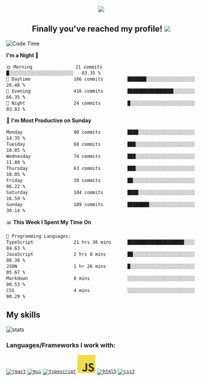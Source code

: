 <p align="center">
  <img src="https://user-images.githubusercontent.com/102032437/162972217-d9d013af-ed44-46cb-bd0c-aaf87b5200e7.gif">
</p>

<h2 align="center">
  Finally you've reached my profile!
  <img src="https://media.giphy.com/media/hvRJCLFzcasrR4ia7z/giphy.gif" width="28">
</h2>

<!--START_SECTION:waka-->
![Code Time](http://img.shields.io/badge/Code%20Time-1%2C000%20hrs%2015%20mins-blue)

**I'm a Night 🦉** 

```text
🌞 Morning                21 commits          █░░░░░░░░░░░░░░░░░░░░░░░░   03.35 % 
🌆 Daytime                166 commits         ███████░░░░░░░░░░░░░░░░░░   26.48 % 
🌃 Evening                416 commits         █████████████████░░░░░░░░   66.35 % 
🌙 Night                  24 commits          █░░░░░░░░░░░░░░░░░░░░░░░░   03.83 % 
```
📅 **I'm Most Productive on Sunday** 

```text
Monday                   90 commits          ████░░░░░░░░░░░░░░░░░░░░░   14.35 % 
Tuesday                  68 commits          ███░░░░░░░░░░░░░░░░░░░░░░   10.85 % 
Wednesday                74 commits          ███░░░░░░░░░░░░░░░░░░░░░░   11.80 % 
Thursday                 63 commits          ███░░░░░░░░░░░░░░░░░░░░░░   10.05 % 
Friday                   39 commits          ██░░░░░░░░░░░░░░░░░░░░░░░   06.22 % 
Saturday                 104 commits         ████░░░░░░░░░░░░░░░░░░░░░   16.59 % 
Sunday                   189 commits         ████████░░░░░░░░░░░░░░░░░   30.14 % 
```


📊 **This Week I Spent My Time On** 

```text
💬 Programming Languages: 
TypeScript               21 hrs 36 mins      █████████████████████░░░░   84.63 % 
JavaScript               2 hrs 8 mins        ██░░░░░░░░░░░░░░░░░░░░░░░   08.38 % 
JSON                     1 hr 26 mins        █░░░░░░░░░░░░░░░░░░░░░░░░   05.67 % 
Markdown                 8 mins              ░░░░░░░░░░░░░░░░░░░░░░░░░   00.53 % 
CSS                      4 mins              ░░░░░░░░░░░░░░░░░░░░░░░░░   00.29 % 
```


<!--END_SECTION:waka-->

<h2>My skills</h2>

<img src="https://github-readme-stats.vercel.app/api?username=etczrn&count_private=true&show_icons=true&hide_border=true&bg_color=45deg,185a9d,43cea2&title_color=ffffff&text_color=ffffff&icon_color=ffffff" alt="stats">

### Languages/Frameworks I work with:

<code><a href="https://reactjs.org/"><img alt="react" title="react" src="https://cdn.jsdelivr.net/gh/devicons/devicon/icons/react/react-original.svg" height="48"></a></code>
<code><a href="https://mui.com/"><img alt="mui" title="mui" src="https://cdn.jsdelivr.net/gh/devicons/devicon/icons/materialui/materialui-original.svg" height="48"></a></code>
<code><a href="https://www.typescriptlang.org/"><img alt="typescript" title="typescript" src="https://cdn.jsdelivr.net/gh/devicons/devicon/icons/typescript/typescript-original.svg" height="48"></a></code>
<code><a href="https://developer.mozilla.org/en-US/docs/Web/JavaScript"><img alt="JavaScript" title="JavaScript" src="https://raw.githubusercontent.com/github/explore/80688e429a7d4ef2fca1e82350fe8e3517d3494d/topics/javascript/javascript.png" height="48"></a></code>
<code><a href="https://dev.w3.org/html5/html-author/"><img alt="html5" title="html5" src="https://cdn.jsdelivr.net/gh/devicons/devicon/icons/html5/html5-original.svg" height="48"></a></code>
<code><a href="https://www.w3.org/TR/css/"><img alt="css3" title="css3" src="https://cdn.jsdelivr.net/gh/devicons/devicon/icons/css3/css3-original.svg" height="48"></a></code>
